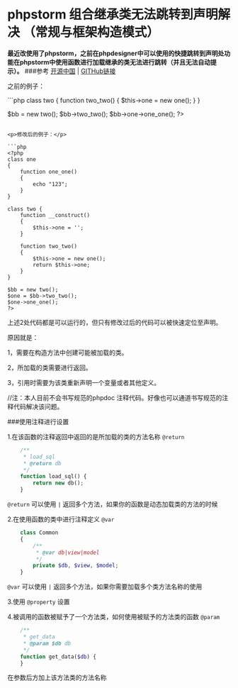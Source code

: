 phpstorm 组合继承类无法跳转到声明解决 （常规与框架构造模式）
========================================
<b>最近改使用了phpstorm，之前在phpdesigner中可以使用的快捷跳转到声明处功能在phpstorm中使用函数进行加载继承的类无法进行跳转（并且无法自动提示）。</b>
###参考 <a href="http://my.oschina.net/u/248080/blog/351497">开源中国</a> |  <a href="https://github.com/samdark/yii2-cookbook/blob/master/book/ide-autocompletion.md">GITHub链接</a>

<p>之前的例子：</p>
```php
<?php
class one
{
    function one_one()
    {
        echo "123";
    }
}

class two {
    function two_two()
    {
        $this->one = new one();
    }
}

$bb = new two();
$bb->two_two();
$bb->one->one_one();
?>
```

<p>修改后的例子：</p>

```php
<?php
class one
{
    function one_one()
    {
        echo "123";
    }
}

class two {
    function __construct()
    {
        $this->one = '';
    }

    function two_two()
    {
        $this->one = new one();
        return $this->one;
    }
}

$bb = new two();
$one = $bb->two_two();
$one->one_one();
?>
```

上述2处代码都是可以运行的，但只有修改过后的代码可以被快速定位至声明。

原因就是：

1，需要在构造方法中创建可能被加载的类。

2，所加载的类需要进行返回。

3，引用时需要为该类重新声明一个变量或者其他定义。

//注：本人目前不会书写规范的phpdoc 注释代码。好像也可以通道书写规范的注释代码解决该问题。

###使用注释进行设置

1.在该函数的注释返回中返回的是所加载的类的方法名称 `@return`

```php
    /**
     * load_sql
     * @return db
     */
    function load_sql() {
        return new db();
    }
```

`@return` 可以使用 `|` 返回多个方法，如果你的函数是动态加载类的方法的时候

2.在使用函数的类中进行注释定义 `@var`

```php
    class Common
    {
        /**
         * @var db|view|model
         */
        private $db, $view, $model;
    }
```

`@var` 可以使用 `|` 返回多个方法，如果你需要加载多个类方法名称的使用

3.使用 `@property` 设置

4.被调用的函数被赋予了一个方法类，如何使用被赋予的方法类的函数  `@param`

```php
    /**
     * get_data
     * @param $db db
     */
    function get_data($db) {
    }
```

在参数后方加上该方法类的方法名称

